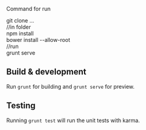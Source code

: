 Command for run

git clone  ... <br>
//in folder <br>
npm install <br>
bower install --allow-root <br>
//run  <br>
grunt serve <br>

## Build & development

Run `grunt` for building and `grunt serve` for preview.

## Testing

Running `grunt test` will run the unit tests with karma.
